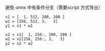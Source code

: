 
避免 onnx 中有条件分支（需要script 方式导出）  

```
x1 = [  1, 512, 200, 200 ]
w1 = [256, 512, 3,   3]
y1 = x1 * w1  

x2 = x1[  1, 256:, 200, 200 ]
w2 = x2[256, 256:, 3,   3]
y2 = x2 * w2  


```
